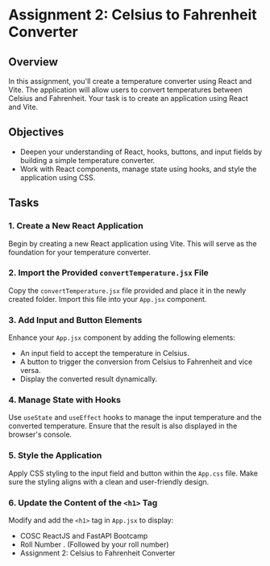 # Assignment 2: Celsius to Fahrenheit Converter

## Overview
In this assignment, you'll create a temperature converter using React and Vite. The application will allow users to convert temperatures between Celsius and Fahrenheit. Your task is to create an application using React and Vite.

## Objectives
- Deepen your understanding of React, hooks, buttons, and input fields by building a simple temperature converter.
- Work with React components, manage state using hooks, and style the application using CSS.

## Tasks

### 1. Create a New React Application
Begin by creating a new React application using Vite. This will serve as the foundation for your temperature converter.

### 2. Import the Provided `convertTemperature.jsx` File
Copy the `convertTemperature.jsx` file provided and place it in the newly created folder. Import this file into your `App.jsx` component.

### 3. Add Input and Button Elements
Enhance your `App.jsx` component by adding the following elements:
- An input field to accept the temperature in Celsius.
- A button to trigger the conversion from Celsius to Fahrenheit and vice versa.
- Display the converted result dynamically.

### 4. Manage State with Hooks
Use `useState` and `useEffect` hooks to manage the input temperature and the converted temperature. Ensure that the result is also displayed in the browser's console.

### 5. Style the Application
Apply CSS styling to the input field and button within the `App.css` file. Make sure the styling aligns with a clean and user-friendly design.

### 6. Update the Content of the `<h1>` Tag
Modify and add the `<h1>` tag in `App.jsx` to display:
- COSC ReactJS and FastAPI Bootcamp
- Roll Number . (Followed by your roll number)
- Assignment 2: Celsius to Fahrenheit Converter

